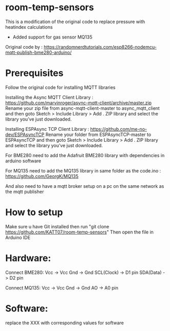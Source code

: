 # room-temp-sensors
This is a modification of the original code to replace pressure with heatindex calculations
+ Added support for gas sensor MQ135

Original code by : https://randomnerdtutorials.com/esp8266-nodemcu-mqtt-publish-bme280-arduino/



# Prerequisites

Follow the original code for installing MQTT libraries

Installing the Async MQTT Client Library : https://github.com/marvinroger/async-mqtt-client/archive/master.zip
Rename your zip file from async-mqtt-client-master to async_mqtt_client
and then goto Sketch > Include Library > Add . ZIP library and select the library you’ve just downloaded.

Installing ESPAsync TCP Client Library : https://github.com/me-no-dev/ESPAsyncTCP
Rename your folder from ESPAsyncTCP-master to ESPAsyncTCP
and then goto Sketch > Include Library > Add . ZIP library and select the library you’ve just downloaded.

For BME280 need to add the Adafruit BME280 library with dependencies in arduino software

For MQ135 need to add the MQ135 library in same folder as the code.ino : https://github.com/GeorgK/MQ135

And also need to have a mqtt broker setup on a pc on the same network as the mqtt publisher

# How to setup
Make sure u have Git installed then run
"git clone https://github.com/KATT07/room-temp-sensors"
Then open the file in Arduino IDE

# Hardware:
Connect BME280:
Vcc -> Vcc
Gnd -> Gnd
SCL(Clock) -> D1 pin
SDA(Data) -> D2 pin 

Connect MQ135:
Vcc -> Vcc
Gnd -> Gnd
AO -> A0 pin

# Software:
replace the XXX with corresponding values for software
